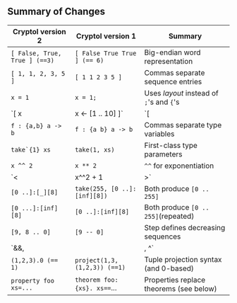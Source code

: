 
<!---
Run this through pandoc, then use your favorite PDF editor to "crop" the pdf down to just the table.
This is wacky, but seems to be the best way to get the table to fit in the document margins.
-->

Summary of Changes
------------------

 **Cryptol version 2**        | **Cryptol version 1**            | **Summary**
 ---------------------------- | -------------------------------- |--------
`[ False, True, True ] (==3)` |`[ False True True ] (== 6)`      | Big-endian word representation
`[ 1, 1, 2, 3, 5 ]`           |`[ 1 1 2 3 5 ]`                   | Commas separate sequence entries
`x = 1`                       |`x = 1;`                          | Uses _layout_ instead of `;`'s and `{`'s
`[ x | x <- [1 .. 10] ]`      |`[| x || x <- [ 1 .. 10] |]`      | Cleaner sequence constructor syntax
`f : {a,b} a -> b`            |`f : {a b} a -> b`                | Commas separate type variables
``take`{1} xs``               |`take(1, xs)`                     | First-class type parameters
`x ^^ 2`                      |`x ** 2`                          | `^^` for exponentiation
`<| x^^2 + 1 |>`              |`<| x^2 + 1 |>`                   | Polynomial exponentiation now uniform
`[0 ..]:[_][8]`               |`take(255, [0 ..]:[inf][8])`      | Both produce `[0 .. 255]`
`[0 ...]:[inf][8]`            |`[0 ..]:[inf][8]`                 | Both produce `[0 .. 255]`(repeated)
`[9, 8 .. 0]`                 |`[9 -- 0]`                        | Step defines decreasing sequences
`&&, ||, ^`                   |`&, |, ^`                         | Boolean operator syntax
`(1,2,3).0 (== 1)`            |`project(1,3,(1,2,3)) (==1)`      | Tuple projection syntax (and 0-based)
`property foo xs=...`         |`theorem foo: {xs}. xs==`...      | Properties replace theorems (see below)

